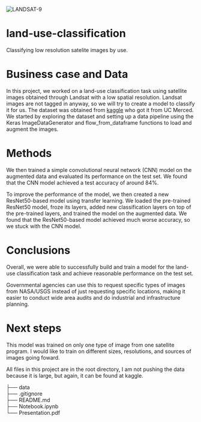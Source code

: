 ![LANDSAT-9](https://user-images.githubusercontent.com/122306956/233485169-a69ebbd2-4adc-4d67-9301-dcc7ced495c3.jpg)

# land-use-classification
Classifying low resolution satelite images by use.

# Business case and Data
In this project, we worked on a land-use classification task using satellite images obtained through Landsat with a low spatial resolution. Landsat images are not tagged in anyway, so we will try to create a model to classify it for us. The dataset was obtained from <a href="https://www.kaggle.com/datasets/apollo2506/landuse-scene-classification">kaggle</a> who got it from UC Merced. We started by exploring the dataset and setting up a data pipeline using the Keras ImageDataGenerator and flow_from_dataframe functions to load and augment the images.

# Methods
We then trained a simple convolutional neural network (CNN) model on the augmented data and evaluated its performance on the test set. We found that the CNN model achieved a test accuracy of around 84%.

To improve the performance of the model, we then created a new ResNet50-based model using transfer learning. We loaded the pre-trained ResNet50 model, froze its layers, added new classification layers on top of the pre-trained layers, and trained the model on the augmented data. We found that the ResNet50-based model achieved much worse accuracy, so we stuck with the CNN model.

# Conclusions
Overall, we were able to successfully build and train a model for the land-use classification task and achieve reasonable performance on the test set.

Governmental agencies can use this to request specific types of images from NASA/USGS instead of just requesting specific locations, making it easier to conduct wide area audits and do industrial and infrastructure planning.

# Next steps
This model was trained on only one type of image from one satellite program. I would like to train on different sizes, resolutions, and sources of images going foward.

All files in this project are in the root directory, I am not pushing the data because it is large, but again, it can be found at kaggle.

├── data<br/>
├── .gitignore<br/>
├── README.md<br/>
├── Notebook.ipynb<br/>
└── Presentation.pdf
